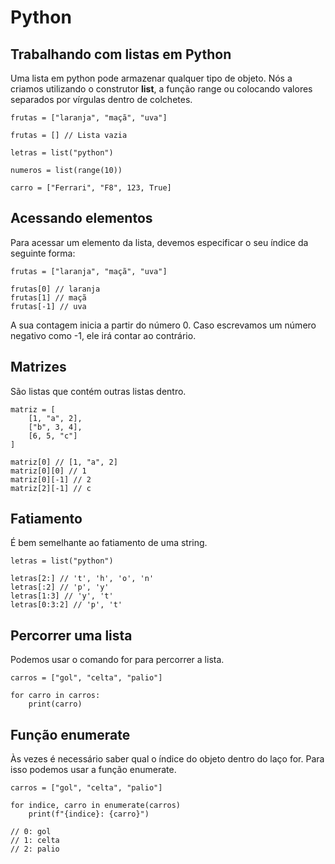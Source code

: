 # Python

## Trabalhando com listas em Python

Uma lista em python pode armazenar qualquer tipo de objeto. Nós a criamos utilizando o construtor **list**, a função range ou colocando valores separados por vírgulas dentro de colchetes.

```
frutas = ["laranja", "maçã", "uva"]

frutas = [] // Lista vazia

letras = list("python")

numeros = list(range(10))

carro = ["Ferrari", "F8", 123, True]
```

## Acessando elementos

Para acessar um elemento da lista, devemos especificar o seu índice da seguinte forma:

```
frutas = ["laranja", "maçã", "uva"]

frutas[0] // laranja
frutas[1] // maçã
frutas[-1] // uva
```

A sua contagem inicia a partir do número 0. Caso escrevamos um número negativo como -1, ele irá contar ao contrário.

## Matrizes

São listas que contém outras listas dentro.

```
matriz = [
    [1, "a", 2],
    ["b", 3, 4],
    [6, 5, "c"]
]

matriz[0] // [1, "a", 2]
matriz[0][0] // 1
matriz[0][-1] // 2
matriz[2][-1] // c
```

## Fatiamento

É bem semelhante ao fatiamento de uma string.

```
letras = list("python")

letras[2:] // 't', 'h', 'o', 'n'
letras[:2] // 'p', 'y'
letras[1:3] // 'y', 't'
letras[0:3:2] // 'p', 't'
```

## Percorrer uma lista

Podemos usar o comando for para percorrer a lista.

```
carros = ["gol", "celta", "palio"]

for carro in carros:
    print(carro)
```

## Função enumerate

Às vezes é necessário saber qual o índice do objeto dentro do laço for. Para isso podemos usar a função enumerate.

```
carros = ["gol", "celta", "palio"]

for indice, carro in enumerate(carros)
    print(f"{indice}: {carro}")

// 0: gol
// 1: celta
// 2: palio

```
